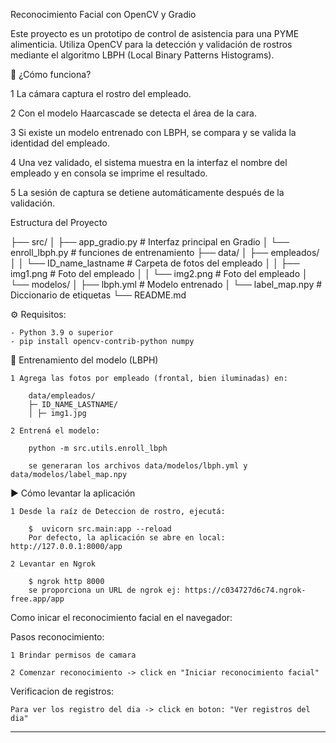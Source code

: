 Reconocimiento Facial con OpenCV y Gradio

Este proyecto es un prototipo de control de asistencia para una PYME alimenticia.
Utiliza OpenCV para la detección y validación de rostros mediante el algoritmo LBPH (Local Binary Patterns Histograms).

🚀 ¿Cómo funciona?

1 La cámara captura el rostro del empleado.

2 Con el modelo Haarcascade se detecta el área de la cara.

3 Si existe un modelo entrenado con LBPH, se compara y se valida la identidad del empleado.

4 Una vez validado, el sistema muestra en la interfaz el nombre del empleado y en consola se imprime el resultado.

5 La sesión de captura se detiene automáticamente después de la validación.

Estructura del Proyecto

├── src/
│   ├── app_gradio.py               # Interfaz principal en Gradio
│   └── enroll_lbph.py              # funciones de entrenamiento
├── data/
│   ├── empleados/
│   │   └── ID_name_lastname       # Carpeta de fotos del empleado
│   │       ├── img1.png            # Foto del empleado
│   │       └── img2.png            # Foto del empleado
│   └── modelos/
│       ├── lbph.yml                # Modelo entrenado
│       └── label_map.npy           # Diccionario de etiquetas
└── README.md

⚙️ Requisitos:

    - Python 3.9 o superior
    - pip install opencv-contrib-python numpy

🧪 Entrenamiento del modelo (LBPH)

    1 Agrega las fotos por empleado (frontal, bien iluminadas) en:

        data/empleados/
        ├─ ID_NAME_LASTNAME/
        │ ├─ img1.jpg

    2 Entrená el modelo:

        python -m src.utils.enroll_lbph
        
        se generaran los archivos data/modelos/lbph.yml y data/modelos/label_map.npy


▶️ Cómo levantar la aplicación

    1 Desde la raíz de Deteccion de rostro, ejecutá:

        $  uvicorn src.main:app --reload
        Por defecto, la aplicación se abre en local: http://127.0.0.1:8000/app

    2 Levantar en Ngrok

        $ ngrok http 8000
        se proporciona un URL de ngrok ej: https://c034727d6c74.ngrok-free.app/app
    

Como inicar el reconocimiento facial en el navegador:

Pasos reconocimiento: 

    1 Brindar permisos de camara

    2 Comenzar reconocimiento -> click en "Iniciar reconocimiento facial"

Verificacion de registros:

    Para ver los registro del dia -> click en boton: "Ver registros del dia"

--------------------------------------------------------------------------------------